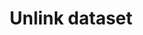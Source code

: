 ---
title: Unlink dataset
excerpt: Remove a linked dataset from a project.
api:
  file: data-world.json
  operationId: removeLinkedDataset
hidden: false
---